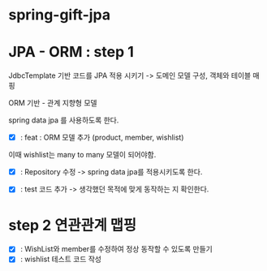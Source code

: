 # spring-gift-jpa

# JPA - ORM : step 1

JdbcTemplate 기반 코드를 JPA 적용 시키기 -> 도메인 모델 구성, 객체와 테이블 매핑

ORM 기반 - 관계 지향형 모델

spring data jpa 를 사용하도록 한다. 


-[X] : feat : ORM 모델 추가 (product, member, wishlist)

이때 wishlist는 many to many 모델이 되어야함.

-[X] : Repository 수정 -> spring data jpa를 적용시키도록 한다.

-[X] : test 코드 추가 -> 생각했던 목적에 맞게 동작하는 지 확인한다.

# step 2 연관관계 맵핑

- [X] : WishList와 member를 수정하여 정상 동작할 수 있도록 만들기
- [X] : wishlist 테스트 코드 작성

